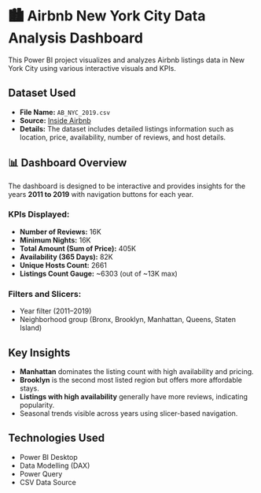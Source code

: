 # 🏙️ Airbnb New York City Data Analysis Dashboard

This Power BI project visualizes and analyzes Airbnb listings data in New York City using various interactive visuals and KPIs.

##  Dataset Used

- **File Name:** `AB_NYC_2019.csv`
- **Source:** [Inside Airbnb](http://insideairbnb.com)
- **Details:** The dataset includes detailed listings information such as location, price, availability, number of reviews, and host details.

## 📊 Dashboard Overview

The dashboard is designed to be interactive and provides insights for the years **2011 to 2019** with navigation buttons for each year.

###  KPIs Displayed:

- **Number of Reviews:** 16K  
- **Minimum Nights:** 16K  
- **Total Amount (Sum of Price):** 405K  
- **Availability (365 Days):** 82K  
- **Unique Hosts Count:** 2661  
- **Listings Count Gauge:** ~6303 (out of ~13K max)  

###  Filters and Slicers:

- Year filter (2011–2019)
- Neighborhood group (Bronx, Brooklyn, Manhattan, Queens, Staten Island)

##  Key Insights

- **Manhattan** dominates the listing count with high availability and pricing.
- **Brooklyn** is the second most listed region but offers more affordable stays.
- **Listings with high availability** generally have more reviews, indicating popularity.
- Seasonal trends visible across years using slicer-based navigation.

##  Technologies Used

- Power BI Desktop
- Data Modelling (DAX)
- Power Query
- CSV Data Source
